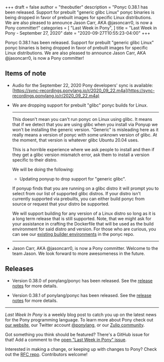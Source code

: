 +++
draft = false
author = "theobutler"
description = "Ponyc 0.38.1 has been released. Support for prebuilt \"generic glibc Linux\" ponyc binaries is being dropped in favor of prebuilt images for specific Linux distributions. We are also pleased to announce Jason Carr, AKA @jasoncarr0, is now a Pony committer!"
categories = [
    "Last Week in Pony",
]
title = "Last Week in Pony - September 27, 2020"
date = "2020-09-27T10:55:23-04:00"
+++

Ponyc 0.38.1 has been released. Support for prebuilt "generic glibc Linux" ponyc binaries is being dropped in favor of prebuilt images for specific Linux distributions. We are also pleased to announce Jason Carr, AKA @jasoncarr0, is now a Pony committer!
<!--more-->

## Items of note

- Audio for the September 22, 2020 Pony developers' sync is available:
[https://sync-recordings.ponylang.io/r/2020_09_22.m4a](https://sync-recordings.ponylang.io/r/2020_09_22.m4a)

- We are dropping support for prebuilt "glibc" ponyc builds for Linux.

    ---
    This doesn't mean you can't run ponyc on Linux using glibc. It means that if we detect that you are using glibc when you install via Ponyup we won't be installing the generic version. "Generic" is misleading here as it really means a version of ponyc with some unknown version of glibc. At the moment, that version is whatever glibc Ubuntu 20.04 uses.

    This is a horrible experience where we ask people to install and then if they get a glibc version mismatch error, ask them to install a version specific to their distro.

    We will be doing the following:

    - Updating ponyup to drop support for "generic glibc".

    If ponyup finds that you are running on a glibc distro it will prompt you to select from our list of supported glibc distros. If your distro isn't currently supported via prebuilts, you can either build ponyc from source or request that your distro be supported.

    We will support building for any version of a Linux distro so long as it is a long term release that is still supported. Note, that we might ask for your assistance in crafting the Dockerfile that will be used as the build environment for said distro and version. For those who are curious, you can see our [existing builder environments](https://github.com/ponylang/ponyc/tree/main/.ci-dockerfiles) in the ponyc repo.

    ---

- Jason Carr, AKA @jasoncarr0, is now a Pony committer. Welcome to the team Jason. We look forward to more awesomeness in the future.

## Releases

- Version 0.38.0 of ponylang/ponyc has been released.
See the [release notes](https://github.com/ponylang/ponyc/releases/tag/0.38.0) for more details.

- Version 0.38.1 of ponylang/ponyc has been released.
See the [release notes](https://github.com/ponylang/ponyc/releases/tag/0.38.1) for more details.

---

_Last Week In Pony_ is a weekly blog post to catch you up on the latest news for the Pony programming language. To learn more about Pony check out [our website](https://ponylang.io), our Twitter account [@ponylang](https://twitter.com/ponylang), or our [Zulip community](https://ponylang.zulipchat.com).

Got something you think should be featured? There's a GitHub issue for that! Add a comment to the [open "Last Week in Pony" issue](https://github.com/ponylang/ponylang.github.io/issues?q=is%3Aissue+is%3Aopen+label%3Alast-week-in-pony).

Interested in making a change, or keeping up with changes to Pony? Check out the [RFC repo](https://github.com/ponylang/rfcs). Contributors welcome!
